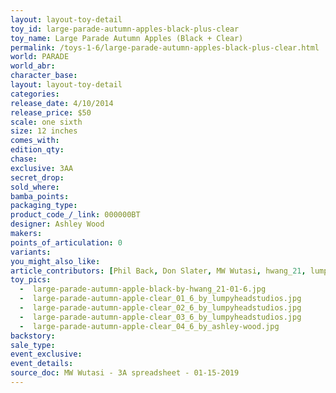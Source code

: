```yaml
---
layout: layout-toy-detail 
toy_id: large-parade-autumn-apples-black-plus-clear
toy_name: Large Parade Autumn Apples (Black + Clear)
permalink: /toys-1-6/large-parade-autumn-apples-black-plus-clear.html
world: PARADE
world_abr: 
character_base: 
layout: layout-toy-detail
categories: 
release_date: 4/10/2014
release_price: $50 
scale: one sixth
size: 12 inches
comes_with: 
edition_qty: 
chase: 
exclusive: 3AA
secret_drop: 
sold_where: 
bamba_points: 
packaging_type: 
product_code_/_link: 000000BT
designer: Ashley Wood
makers: 
points_of_articulation: 0
variants: 
you_might_also_like: 
article_contributors: [Phil Back, Don Slater, MW Wutasi, hwang_21, lumpyheadstudios]
toy_pics: 
  -  large-parade-autumn-apple-black-by-hwang_21-01-6.jpg
  -  large-parade-autumn-apple-clear_01_6_by_lumpyheadstudios.jpg
  -  large-parade-autumn-apple-clear_02_6_by_lumpyheadstudios.jpg
  -  large-parade-autumn-apple-clear_03_6_by_lumpyheadstudios.jpg
  -  large-parade-autumn-apple-clear_04_6_by_ashley-wood.jpg
backstory: 
sale_type: 
event_exclusive: 
event_details: 
source_doc: MW Wutasi - 3A spreadsheet - 01-15-2019
---
```

